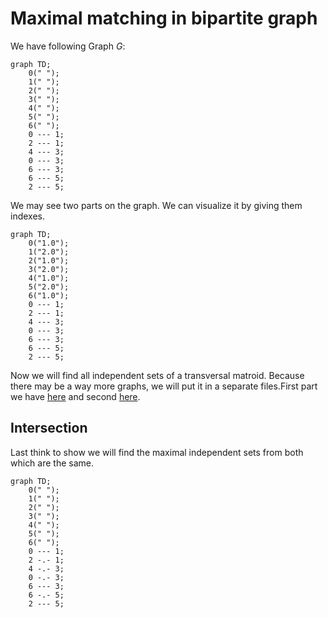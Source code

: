 # Maximal matching in bipartite graph

We have following Graph $G$:

```mermaid
graph TD;
	0(" ");
	1(" ");
	2(" ");
	3(" ");
	4(" ");
	5(" ");
	6(" ");
	0 --- 1;
	2 --- 1;
	4 --- 3;
	0 --- 3;
	6 --- 3;
	6 --- 5;
	2 --- 5;
```

We may see two parts on the graph. We can visualize it by giving them indexes.

```mermaid
graph TD;
	0("1.0");
	1("2.0");
	2("1.0");
	3("2.0");
	4("1.0");
	5("2.0");
	6("1.0");
	0 --- 1;
	2 --- 1;
	4 --- 3;
	0 --- 3;
	6 --- 3;
	6 --- 5;
	2 --- 5;
```

Now we will find all independent sets of a transversal matroid. Because there may be a way more graphs, we will put it in a separate files.First part we have [here](./../output/2(1).md) and second [here](./../output/2(2).md).

## Intersection

Last think to show we will find the maximal independent sets from both which are the same.

```mermaid
graph TD;
	0(" ");
	1(" ");
	2(" ");
	3(" ");
	4(" ");
	5(" ");
	6(" ");
	0 --- 1;
	2 -.- 1;
	4 -.- 3;
	0 -.- 3;
	6 --- 3;
	6 -.- 5;
	2 --- 5;
```

